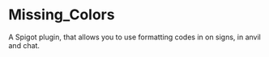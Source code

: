 # Missing_Colors
 A Spigot plugin, that allows you to use formatting codes in on signs, in anvil and chat.
